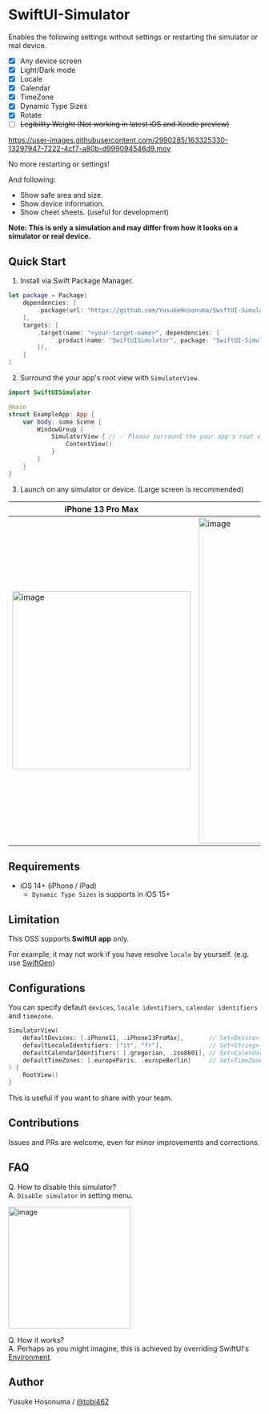 # SwiftUI-Simulator

Enables the following settings without settings or restarting the simulator or real device.

- [x] Any device screen
- [x] Light/Dark mode
- [x] Locale
- [x] Calendar
- [x] TimeZone
- [x] Dynamic Type Sizes
- [x] Rotate
- [ ] ~~Legibility Weight (Not working in latest iOS and Xcode preview)~~

https://user-images.githubusercontent.com/2990285/163325330-13297947-7222-4cf7-a80b-d999094546d9.mov

No more restarting or settings!

And following:

- Show safe area and size.
- Show device information.
- Show cheet sheets. (useful for development)

**Note: This is only a simulation and may differ from how it looks on a simulator or real device.**

## Quick Start

1. Install via Swift Package Manager.

```swift
let package = Package(
    dependencies: [
        .package(url: "https://github.com/YusukeHosonuma/SwiftUI-Simulator.git", from: "1..0"),
    ],
    targets: [
        .target(name: "<your-target-name>", dependencies: [
             .product(name: "SwiftUISimulator", package: "SwiftUI-Simulator"),
        ]),
    ]
)
```

2. Surround the your app's root view with `SimulatorView`.

```swift
import SwiftUISimulator

@main
struct ExampleApp: App {
    var body: some Scene {
        WindowGroup {
            SimulatorView { // ✅ Please surround the your app's root view with `SimulatorView`.
                ContentView()
            }
        }
    }
}
```

3. Launch on any simulator or device. (Large screen is recommended)

| iPhone 13 Pro Max | iPad Pro (12.9-inch) |
|--|--|
|<img width="356" alt="image" src="https://user-images.githubusercontent.com/2990285/163754076-46be83af-f220-4009-8228-bcd64d34a0ab.png">|<img width="651" alt="image" src="https://user-images.githubusercontent.com/2990285/163754087-cd4ce210-6698-4b47-a969-d1a129c239ca.png">|


## Requirements

- iOS 14+ (iPhone / iPad)
  - `Dynamic Type Sizes` is supports in iOS 15+

## Limitation

This OSS supports **SwiftUI app** only.<br>

For example, it may not work if you have resolve `locale` by yourself. (e.g. use [SwiftGen](https://github.com/SwiftGen/SwiftGen))

## Configurations

You can specify default `devices`, `locale identifiers`, `calendar identifiers` and `timezone`.

```swift
SimulatorView(
    defaultDevices: [.iPhone11, .iPhone13ProMax],       // Set<Device>
    defaultLocaleIdentifiers: ["it", "fr"],             // Set<String>
    defaultCalendarIdentifiers: [.gregorian, .iso8601], // Set<Calendar.Identifier>
    defaultTimeZones: [.europeParis, .europeBerlin]     // Set<TimeZones>
) {
    RootView()
}
```
This is useful if you want to share with your team.

## Contributions

Issues and PRs are welcome, even for minor improvements and corrections.

## FAQ

Q. How to disable this simulator?<br>
A. `Disable simulator` in setting menu.

<img width="244" alt="image" src="https://user-images.githubusercontent.com/2990285/163753616-b62d616b-bbf4-4e28-bd2d-a058d5537fad.png">

Q. How it works?<br>
A. Perhaps as you might imagine, this is achieved by overriding SwiftUI's [Environment](https://developer.apple.com/documentation/swiftui/environment).

## Author

Yusuke Hosonuma / [@tobi462](https://twitter.com/tobi462)
